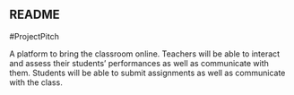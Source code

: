## README


#ProjectPitch

A platform to bring the classroom online. Teachers will be able to interact and assess their students’ performances as well as communicate with them. Students will be able to submit assignments as well as communicate with the class.

